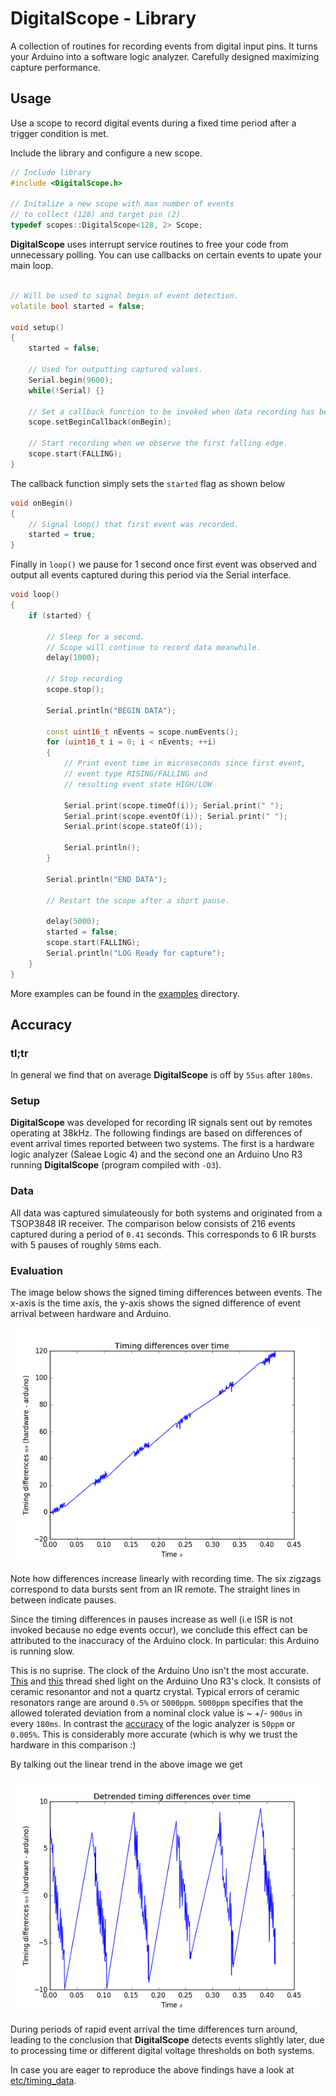 
# DigitalScope - Library

A collection of routines for recording events from digital input pins. It turns
your Arduino into a software logic analyzer. Carefully designed maximizing capture performance.

## Usage

Use a scope to record digital events during a fixed time period after a trigger
condition is met.

Include the library and configure a new scope.

```c++
// Include library
#include <DigitalScope.h>

// Initalize a new scope with max number of events 
// to collect (128) and target pin (2)
typedef scopes::DigitalScope<128, 2> Scope;
```

**DigitalScope** uses interrupt service routines to free your code from unnecessary polling. You can use callbacks on certain events to upate your main loop.

```c++

// Will be used to signal begin of event detection. 
volatile bool started = false;

void setup()
{
    started = false;

    // Used for outputting captured values.
    Serial.begin(9600);
    while(!Serial) {}

    // Set a callback function to be invoked when data recording has begun. 
    scope.setBeginCallback(onBegin);

    // Start recording when we observe the first falling edge.
    scope.start(FALLING);
}
```

The callback function simply sets the `started` flag as shown below

```c++
void onBegin() 
{
    // Signal loop() that first event was recorded.
    started = true;
}
```

Finally in `loop()` we pause for 1 second once first event was observed and output all events captured during this period via the Serial interface.

```c++
void loop()
{
    if (started) {

        // Sleep for a second. 
        // Scope will continue to record data meanwhile.
        delay(1000);
        
        // Stop recording
        scope.stop();

        Serial.println("BEGIN DATA");

        const uint16_t nEvents = scope.numEvents();        
        for (uint16_t i = 0; i < nEvents; ++i)
        {
            // Print event time in microseconds since first event, 
            // event type RISING/FALLING and
            // resulting event state HIGH/LOW

            Serial.print(scope.timeOf(i)); Serial.print(" ");            
            Serial.print(scope.eventOf(i)); Serial.print(" ");
            Serial.print(scope.stateOf(i));

            Serial.println();
        }

        Serial.println("END DATA");

        // Restart the scope after a short pause.

        delay(5000);        
        started = false;
        scope.start(FALLING);
        Serial.println("LOG Ready for capture");
    }
}
```

More examples can be found in the [examples](examples/) directory.

## Accuracy

### tl;tr
In general we find that on average **DigitalScope** is off by `55us` after `180ms`. 

### Setup

**DigitalScope** was developed for recording IR signals sent out by remotes operating at 38kHz. The following findings are based on differences of event arrival times reported between two systems. The first is a hardware logic analyzer (Saleae Logic 4) and the second one an Arduino Uno R3 running **DigitalScope** (program compiled with `-O3`). 

### Data
All data was captured simulateously for both systems and originated from a TSOP3848 IR receiver. The comparison below consists of 216 events captured during a period of `0.41` seconds. This corresponds to 6 IR bursts with 5 pauses of roughly `50`ms each.

### Evaluation

The image below shows the signed timing differences between events. The x-axis is the time axis, the y-axis shows the signed difference of event arrival between hardware and Arduino.

![Timing errors](etc/timing_errors_over_time.png)

Note how differences increase linearly with recording time. The six zigzags correspond to data bursts sent from an IR remote. The straight lines in between indicate pauses.

Since the timing differences in pauses increase as well (i.e ISR is not invoked because no edge events occur), we conclude this effect can be attributed to the inaccuracy of the Arduino clock. In particular: this Arduino is running slow.

This is no suprise. The clock of the Arduino Uno isn't the most accurate. [This](http://forum.arduino.cc/index.php?topic=13289.0) and [this](http://forum.arduino.cc/index.php?topic=89784.0) thread shed light on the Arduino Uno R3's clock. It consists of ceramic resonantor and not a quartz crystal. Typical errors of ceramic resonators range are around `0.5%` or `5000ppm`. `5000ppm` specifies that the allowed tolerated deviation from a nominal clock value is ~ +/- `900us` in every `180ms`. In contrast the [accuracy](http://support.saleae.com/hc/en-us/articles/208667166-Measurement-Error-Logic-timing-digital-pulse-width-) of the logic analyzer is `50ppm` or `0.005%`. This is considerably more accurate (which is why we trust the hardware in this comparison :)

By talking out the linear trend in the above image we get

![Timing errors](etc/detrended_timing_errors_over_time.png)

During periods of rapid event arrival the time differences turn around, leading to the conclusion that **DigitalScope** detects events slightly later, due to processing time or different digital voltage thresholds on both systems.

In case you are eager to reproduce the above findings have a look at [etc/timing_data](etc/timing_data).